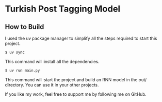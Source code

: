 # Turkish Post Tagging Model

## How to Build

I used the uv package manager to simplify all the steps required to start this project.

```sh
$ uv sync
```

This command will install all the dependencies.

```sh
$ uv run main.py
```

This command will start the project and build an RNN model in the out/ directory. You can use it in your other projects.

If you like my work, feel free to support me by following me on GitHub.

